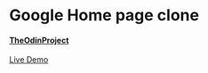 # Google Home page clone
#### [TheOdinProject](https://www.theodinproject.com/)

[Live Demo](https://maciejlys.github.io/google-homepage/)
